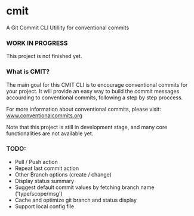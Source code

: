 # cmit

A Git Commit CLI Utillity for conventional commits

### WORK IN PROGRESS

This project is not finished yet.

### What is CMIT?

The main goal for this CMIT CLI is to encourage conventional commits for your project. It will provide an easy way to build the commit messages accourding to conventional commits, following a step by step proccess.

For more information about conventional commits, please visit:
www.conventionalcommits.org

Note that this project is still in development stage, and many core functionalities are not available yet.

### TODO:

- Pull / Push action
- Repeat last commit action
- Other Branch options (create / change)
- Display status summary
- Suggest default commit values by fetching branch name ('type/scope/msg')
- Cache and optimize git branch and status display
- Support local config file
